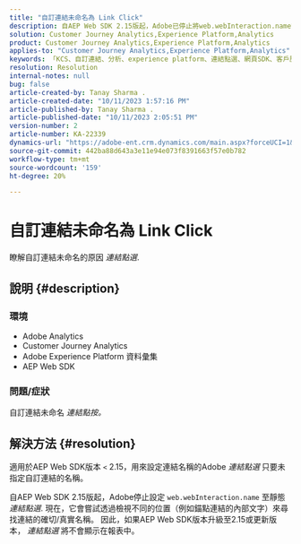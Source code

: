 ```yaml
---
title: "自訂連結未命名為 Link Click"
description: 自AEP Web SDK 2.15版起，Adobe已停止將web.webInteraction.name設為靜態的「連結點按」。
solution: Customer Journey Analytics,Experience Platform,Analytics
product: Customer Journey Analytics,Experience Platform,Analytics
applies-to: "Customer Journey Analytics,Experience Platform,Analytics"
keywords: 「KCS、自訂連結、分析、experience platform、連結點選、網頁SDK、客戶歷程分析」
resolution: Resolution
internal-notes: null
bug: false
article-created-by: Tanay Sharma .
article-created-date: "10/11/2023 1:57:16 PM"
article-published-by: Tanay Sharma .
article-published-date: "10/11/2023 2:05:51 PM"
version-number: 2
article-number: KA-22339
dynamics-url: "https://adobe-ent.crm.dynamics.com/main.aspx?forceUCI=1&pagetype=entityrecord&etn=knowledgearticle&id=64cd5812-3e68-ee11-9ae7-6045bd0063aa"
source-git-commit: 442ba88d643a3e11e94e073f8391663f57e0b782
workflow-type: tm+mt
source-wordcount: '159'
ht-degree: 20%

---
```


# 自訂連結未命名為 Link Click


瞭解自訂連結未命名的原因 *連結點選*.

## 說明 {#description}


### <b>環境</b>

- Adobe Analytics
- Customer Journey Analytics
- Adobe Experience Platform 資料彙集
- AEP Web SDK


### <b>問題/症狀</b>

自訂連結未命名 *連結點按。*


## 解決方法 {#resolution}


適用於AEP Web SDK版本 `<` 2.15，用來設定連結名稱的Adobe *連結點選* 只要未指定自訂連結的名稱。

自AEP Web SDK 2.15版起，Adobe停止設定 `web.webInteraction.name` 至靜態 *連結點選*. 現在，它會嘗試透過檢視不同的位置（例如錨點連結的內部文字）來尋找連結的確切/真實名稱。 因此，如果AEP Web SDK版本升級至2.15或更新版本， *連結點選* 將不會顯示在報表中。
